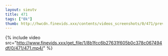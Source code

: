 ```yaml
--- 
layout: sieutv
title: 471
tags: ["0k"]
thumb: http://hwcdn.finevids.xxx/contents/videos_screenshots/0/471/preview.mp4.jpg
---
```

{% include video src="http://www.finevids.xxx/get_file/1/8b1fcc6b27631f605b0c378c067494df/0/471/471.mp4/" %} 
